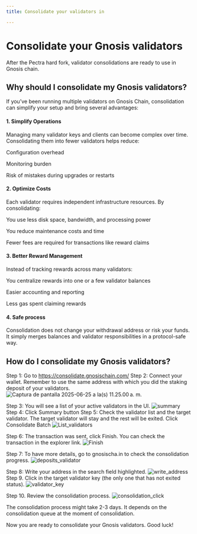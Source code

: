 ```yaml
---
title: Consolidate your validators in

---
```


# Consolidate your Gnosis validators

After the Pectra hard fork, validator consolidations are ready to use in Gnosis chain. 

## Why should I consolidate my Gnosis validators? 
If you’ve been running multiple validators on Gnosis Chain, consolidation can simplify your setup and bring several advantages:

#### 1. Simplify Operations

Managing many validator keys and clients can become complex over time. Consolidating them into fewer validators helps reduce:

Configuration overhead

Monitoring burden

Risk of mistakes during upgrades or restarts

#### 2. Optimize Costs

Each validator requires independent infrastructure resources. By consolidating:

You use less disk space, bandwidth, and processing power

You reduce maintenance costs and time

Fewer fees are required for transactions like reward claims

#### 3. Better Reward Management
Instead of tracking rewards across many validators:

You centralize rewards into one or a few validator balances

Easier accounting and reporting

Less gas spent claiming rewards

#### 4. Safe process
Consolidation does not change your withdrawal address or risk your funds. It simply merges balances and validator responsibilities in a protocol-safe way.

## How do I consolidate my Gnosis validators? 
Step 1: Go to https://consolidate.gnosischain.com/
Step 2: Connect your wallet. Remember to use the same address with which you did the staking deposit of your validators. 
![Captura de pantalla 2025-06-25 a la(s) 11.25.00 a. m.](https://hackmd.io/_uploads/SJchACiVlx.png)

Step 3: You will see a list of your active validators in the UI.
![summary](https://hackmd.io/_uploads/SkZFA0jVxg.png)
Step 4: Click Summary button
Step 5: Check the validator list and the target validator. The target validator will stay and the rest will be exited. Click Consolidate Batch
![List_validators](https://hackmd.io/_uploads/rkZYVJhNxx.png)


Step 6: The transaction was sent, click Finish. You can check the transaction in the explorer link. 
![Finish](https://hackmd.io/_uploads/BJvp4y3Vll.png)

Step 7: To have more details, go to gnosischa.in to check the consolidation progress.
![deposits_validator](https://hackmd.io/_uploads/rJ5QrJhExx.png)

Step 8: Write your address in the search field highlighted. 
![write_address](https://hackmd.io/_uploads/HkZcHy2Exg.png)
Step 9. Click in the target validator key (the only one that has not exited status).
![validator_key](https://hackmd.io/_uploads/H10RwyhEex.png)

Step 10. Review the consolidation process. 
![consolidation_click](https://hackmd.io/_uploads/SkNILlnNgg.png)



The consolidation process might take 2-3 days. It depends on the consolidation queue at the moment of consolidation.

Now you are ready to consolidate your Gnosis validators. 
Good luck! 